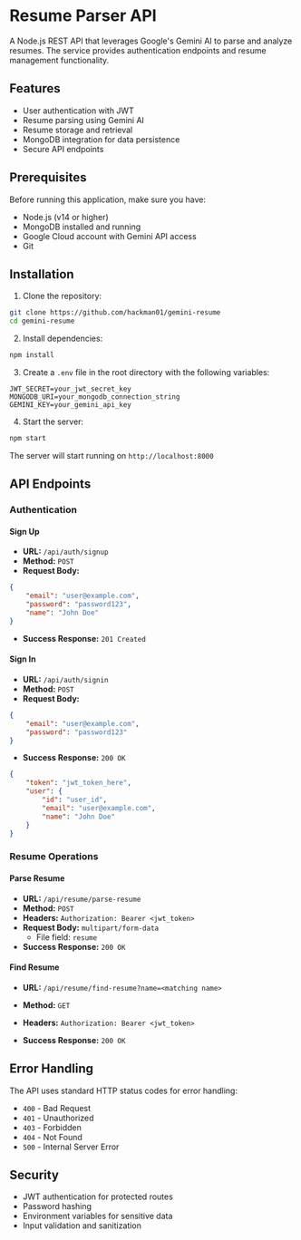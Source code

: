 # Resume Parser API

A Node.js REST API that leverages Google's Gemini AI to parse and analyze resumes. The service provides authentication endpoints and resume management functionality.

## Features

- User authentication with JWT
- Resume parsing using Gemini AI
- Resume storage and retrieval
- MongoDB integration for data persistence
- Secure API endpoints

## Prerequisites

Before running this application, make sure you have:

- Node.js (v14 or higher)
- MongoDB installed and running
- Google Cloud account with Gemini API access
- Git

## Installation

1. Clone the repository:
```bash
git clone https://github.com/hackman01/gemini-resume
cd gemini-resume
```

2. Install dependencies:
```bash
npm install
```

3. Create a `.env` file in the root directory with the following variables:
```
JWT_SECRET=your_jwt_secret_key
MONGODB_URI=your_mongodb_connection_string
GEMINI_KEY=your_gemini_api_key
```

4. Start the server:
```bash
npm start
```

The server will start running on `http://localhost:8000`

## API Endpoints

### Authentication

#### Sign Up
- **URL:** `/api/auth/signup`
- **Method:** `POST`
- **Request Body:**
```json
{
    "email": "user@example.com",
    "password": "password123",
    "name": "John Doe"
}
```
- **Success Response:** `201 Created`

#### Sign In
- **URL:** `/api/auth/signin`
- **Method:** `POST`
- **Request Body:**
```json
{
    "email": "user@example.com",
    "password": "password123"
}
```
- **Success Response:** `200 OK`
```json
{
    "token": "jwt_token_here",
    "user": {
        "id": "user_id",
        "email": "user@example.com",
        "name": "John Doe"
    }
}
```

### Resume Operations

#### Parse Resume
- **URL:** `/api/resume/parse-resume`
- **Method:** `POST`
- **Headers:** `Authorization: Bearer <jwt_token>`
- **Request Body:** `multipart/form-data`
  - File field: `resume`
- **Success Response:** `200 OK`

#### Find Resume
- **URL:** `/api/resume/find-resume?name=<matching name>`
- **Method:** `GET`
- **Headers:** `Authorization: Bearer <jwt_token>`

- **Success Response:** `200 OK`

## Error Handling

The API uses standard HTTP status codes for error handling:

- `400` - Bad Request
- `401` - Unauthorized
- `403` - Forbidden
- `404` - Not Found
- `500` - Internal Server Error

## Security

- JWT authentication for protected routes
- Password hashing
- Environment variables for sensitive data
- Input validation and sanitization


